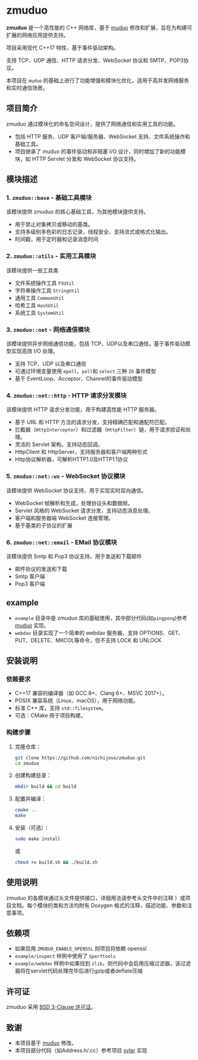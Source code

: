 # zmuduo

**zmuduo** 是一个高性能的 C++ 网络库，基于 [muduo](https://github.com/chenshuo/muduo) 修改和扩展，旨在为构建可扩展的网络应用提供支持。

项目采用现代 C++17 特性，基于事件驱动架构。

支持 TCP、UDP 通信、HTTP 请求分发、WebSocket 协议和 SMTP、POP3协议。

本项目在 `muduo` 的基础上进行了功能增强和模块化优化，适用于高并发网络服务和实时通信场景。

## 项目简介

zmuduo 通过模块化的命名空间设计，提供了网络通信和实用工具的功能。

- 包括 HTTP 服务、UDP 客户端/服务器、WebSocket 支持、文件系统操作和基础工具。
- 项目继承了 muduo 的事件驱动和非阻塞 I/O 设计，同时增加了新的功能模块，如 HTTP Servlet 分发和
  WebSocket 协议支持。

## 模块描述

### 1. `zmuduo::base` - 基础工具模块

该模块提供 zmuduo 的核心基础工具，为其他模块提供支持。

- 用于禁止对象拷贝或移动的基类。
- 支持多级别多色彩的日志记录，线程安全、支持流式或格式化输出。
- 时间戳，用于定时器和记录消息时间

### 2. `zmuduo::utils` - 实用工具模块

该模块提供一些工具类

- 文件系统操作工具 `FSUtil`
- 字符串操作工具 `StringUtil`
- 通用工具 `CommonUtil`
- 哈希工具 `HashUtil`
- 系统工具 `SystemUtil`

### 3. `zmuduo::net` - 网络通信模块

该模块提供异步网络通信功能，包括 TCP、UDP以及串口通信，基于事件驱动模型实现高效 I/O 处理。

- 支持 TCP、UDP 以及串口通信
- 可通过环境变量使用 `epoll`、`poll`和 `select` 三种 `IO` 事件模型
- 基于 EventLoop、Acceptor、Channel的事件驱动模型

### 4. `zmuduo::net::http` - HTTP 请求分发模块

该模块提供 HTTP 请求分发功能，用于构建高性能 HTTP 服务器。

- 基于 URL 和 HTTP 方法的请求分发，支持精确匹配和通配符匹配。
- 拦截器（`HttpInterceptor`）和过滤器（`HttpFilter`）链，用于请求验证和处理。
- 灵活的 Servlet 架构，支持动态回调。
- HttpClient 和 HttpServer，支持服务器和客户端两种形式
- Http协议解析器，可解析HTTP1.0及HTTP1.1协议

### 5. `zmuduo::net::ws` - WebSocket 协议模块

该模块提供 WebSocket 协议支持，用于实现实时双向通信。

- WebSocket 帧解析和生成，处理协议头和数据帧。
- Servlet 风格的 WebSocket 请求分发，支持动态消息处理。
- 客户端和服务器端 WebSocket 连接管理。
- 基于基类的子协议的扩展

### 6. `zmuduo::net::email` - EMail 协议模块

该模块提供 Smtp 和 Pop3 协议支持，用于发送和下载邮件

- 邮件协议的发送和下载
- Smtp 客户端
- Pop3 客户端

## example

- `example` 目录中是 zmuduo 库的基础使用，其中部分代码(如`pingpong`)参考 [muduo](https://github.com/chenshuo/muduo) 实现。
- `webdav` 目录实现了一个简单的 webdav 服务器，支持 OPTIONS、GET、PUT、DELETE、MKCOL等命令，但不支持 LOCK 和 UNLOCK

## 安装说明

### 依赖要求

- C++17 兼容的编译器（如 GCC 8+、Clang 6+、MSVC 2017+）。
- POSIX 兼容系统（Linux、macOS），用于网络功能。
- 标准 C++ 库，支持 `std::filesystem`。
- 可选：CMake 用于项目构建。

### 构建步骤

1. 克隆仓库：
   ```bash
   git clone https://github.com/nichijoux/zmuduo.git
   cd zmuduo
   ```
2. 创建构建目录：
   ```bash
   mkdir build && cd build
   ```

3. 配置并编译：
   ```bash
   cmake ..
   make
   ```
4. 安装（可选）：
   ```bash
   sudo make install
   ```
   或
   ```bash
   chmod +x build.sh && ./build.sh
   ```

## 使用说明

zmuduo
的各模块通过头文件提供接口，详细用法请参考头文件中的注释
）或项目文档。每个模块的类和方法均附有 Doxygen 格式的注释，描述功能、参数和注意事项。

## 依赖项

- 如果启用 `ZMUDUO_ENABLE_OPENSSL` 则项目将依赖 openssl
- `example/inspect` 样例中使用了 `Gperftools`
- `example/webdav` 样例中如果找到 `zlib`，则代码中会启用压缩过滤器，该过滤器将在servlet代码处理完毕后进行gzip或者deflate压缩

## 许可证

zmuduo 采用 [BSD 3-Clause 许可证](LICENSE)。

## 致谢

- 本项目基于 [muduo](https://github.com/chenshuo/muduo) 修改。
- 本项目部分代码（如Address.h/.cc）参考项目 [sylar](https://github.com/sylar-yin/sylar/) 实现